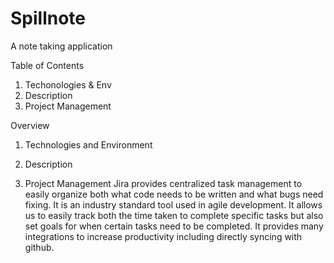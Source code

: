 # Spillnote

A note taking application

Table of Contents

1. Techonologies & Env
2. Description
3. Project Management

Overview

1. Technologies and Environment

2. Description

3. Project Management
   Jira provides centralized task management to easily organize both what code needs to be written and what bugs need fixing. It is an industry standard tool used in agile development. It allows us to easily track both the time taken to complete specific tasks but also set goals for when certain tasks need to be completed. It provides many integrations to increase productivity including directly syncing with github.
